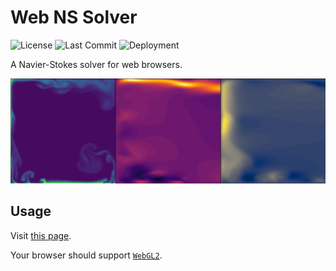 # Web NS Solver

![License](https://img.shields.io/github/license/NaokiHori/WebNSSolver)
![Last Commit](https://img.shields.io/github/last-commit/NaokiHori/WebNSSolver/main)
![Deployment](https://github.com/NaokiHori/WebNSSolver/actions/workflows/deployment.yml/badge.svg?branch=main)

A Navier-Stokes solver for web browsers.

[![Web NS Solver Thumbnail](https://raw.githubusercontent.com/NaokiHori/WebNSSolver/refs/heads/main/thumbnail.jpg)](https://naokihori.github.io/WebNSSolver/index.html)

## Usage

Visit [this page](https://naokihori.github.io/WebNSSolver/index.html).

Your browser should support [`WebGL2`](https://caniuse.com/webgl2).


